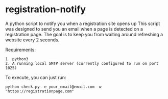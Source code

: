 # registration-notify
A python script to notify you when a registration site opens up
This script was designed to send you an email when a page is detected on a registration page. The goal is to keep you from waiting around refreshing a website every 2 seconds.

Requirements:
```
1. python3
2. A running local SMTP server (currently configured to run on port 1025)
```

To execute, you can just run:
```
python check.py -e your_email@email.com -w "https://registrationpage.com"
```

